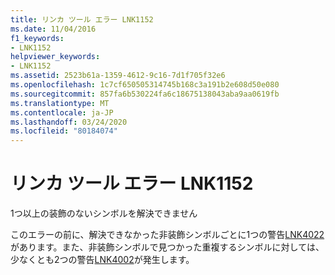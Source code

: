 ```yaml
---
title: リンカ ツール エラー LNK1152
ms.date: 11/04/2016
f1_keywords:
- LNK1152
helpviewer_keywords:
- LNK1152
ms.assetid: 2523b61a-1359-4612-9c16-7d1f705f32e6
ms.openlocfilehash: 1c7cf650505314745b168c3a191b2e608d50e080
ms.sourcegitcommit: 857fa6b530224fa6c18675138043aba9aa0619fb
ms.translationtype: MT
ms.contentlocale: ja-JP
ms.lasthandoff: 03/24/2020
ms.locfileid: "80184074"
---
```

# <a name="linker-tools-error-lnk1152"></a>リンカ ツール エラー LNK1152

1つ以上の装飾のないシンボルを解決できません

このエラーの前に、解決できなかった非装飾シンボルごとに1つの警告[LNK4022](../../error-messages/tool-errors/linker-tools-warning-lnk4022.md)があります。また、非装飾シンボルで見つかった重複するシンボルに対しては、少なくとも2つの警告[LNK4002](../../error-messages/tool-errors/linker-tools-warning-lnk4002.md)が発生します。
